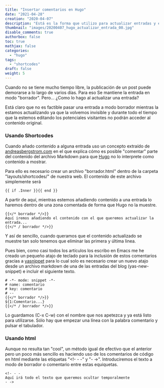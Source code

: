 ```yaml
---
title: "Insertar comentarios en Hugo"
date: "2021-04-28"
creation: "2020-04-07"
description: "Está es la forma que utilizo para actualizar entradas y evitar que se muestren los cambios hasta que esté terminada la actualización."
thumbnail: "images/20200407_hugo_actualizar_entrada_00.jpg"
disable_comments: true
authorbox: false
toc: true
mathjax: false
categories:
  - "hugo"
tags:
  - "shortcodes"
draft: false
weight: 5
---
```

Cuando no se tiene mucho tiempo libre, la publicación de un post puede demorarse a lo largo de varios días. Para eso Se mantiene la entrada en modo "borrador". Pero... ¿Como lo hago al actualizar una entrada?
<!--more-->
Está claro que no es factible pasar una entrada a modo borrador mientras la estamos actualizando ya que la volvemos invisible y durante todo el tiempo que la estemos editando los potenciales visitantes no podrán acceder al contenido original.

### Usando Shortcodes

Cuando añado contenido a alguna entrada uso un concepto extraído de [andreasbergstrom.com] en el que explica cómo es posible "comentar" parte del contenido del archivo Markdown para que [Hugo] no lo interprete como contenido a mostrar.

Para ello es necesario crear un archivo "borrador.html" dentro de la carpeta "layouts/shortcodes/" de nuestra web. El contenido de este archivo simplemente será

```
{{ if .Inner }}{{ end }}
```

A partir de aquí, mientras estemos añadiendo contenido a una entrada lo haremos dentro de una zona comentada de forma que Hugo no la muestre.

```
{{</* borrador */>}}
Aquí iremos añadiendo el contenido con el que queremos actualizar la entrada...
{{</* / borrador */>}}
```

Y así de sencillo, cuando queramos que el contenido actualizado se muestre tan solo tenemos que eliminar las primera y última linea.


Pues bien, como casi todos los artículos los escribo en Emacs me he creado un pequeño atajo de teclado para la inclusión de estos comentarios gracias a [yasnippet] para lo cual solo es necesario crear un nuevo atajo desde un archivo markdown de una de las entradas del blog (yas-new-snippet) e incluir el siguiente texto.

```
# -*- mode: snippet -*-
# name: comentario
# key: comentario
# --
{{</* borrador */>}}
${1:Comentario...}
{{</* / borrador */>}}
```

Lo guardamos (C-x C-w) con el nombre que nos apetezca y ya está listo para utilizarse. Sólo hay que empezar una línea con la palabra comentario y pulsar el tabulador.

### Usando html
Aunque no resulta tan "cool", un método igual de efectivo que el anterior pero un poco más sencillo es haciendo uso de los comentarios de código en html mediante las etiquetas "<!- - -" y "- ->". Introduciremos el texto a modo de borrador o comentario entre estas equiquetas.

```
<!- - -
Aquí irá todo el texto que queremos ocultar temporalmente
- ->
```

[Hugo]: https://gohugo.io/
[andreasbergstrom.com]: https://andreasbergstrom.com/posts/comments-in-hugo/
[yasnippet]: https://github.com/joaotavora/yasnippet
